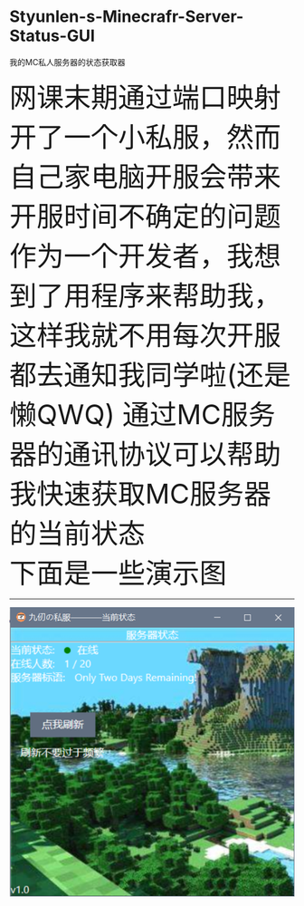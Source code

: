 # Styunlen-s-Minecrafr-Server-Status-GUI
我的MC私人服务器的状态获取器

<font size=24>
网课末期通过端口映射开了一个小私服，然而自己家电脑开服会带来开服时间不确定的问题
作为一个开发者，我想到了用程序来帮助我，这样我就不用每次开服都去通知我同学啦(还是懒QWQ)
通过MC服务器的通讯协议可以帮助我快速获取MC服务器的当前状态<br>
下面是一些演示图
</font>
<hr>

<center>
  
![preview](https://raw.githubusercontent.com/Styunlen/Styunlen-s-Minecrafr-Server-Status-GUI/master/%E4%B9%9D%E4%BB%9E%E7%A7%81%E6%9C%8D%E7%8A%B6%E6%80%81%E8%8E%B7%E5%8F%96/Preview%20images/v1.0.png)

</center>
